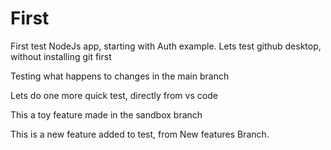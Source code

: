 First
=====

First test NodeJs app, starting with Auth example.
Lets test github desktop, without installing git first

Testing what happens to changes in the main branch

Lets do one more quick test, directly from vs code

This a toy feature made in the sandbox branch

This is a new feature added to test, from New features Branch.

